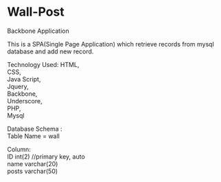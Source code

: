 Wall-Post
=========

Backbone Application

This is a SPA(Single Page Application) which retrieve records from mysql database and add new record.

Technology Used:
HTML,    
CSS,  
Java Script,  
Jquery,  
Backbone,  
Underscore,  
PHP,  
Mysql  

Database Schema :  
Table Name = wall

Column:  
ID      int(2) //primary key, auto  
name  	varchar(20) 		
posts 	varchar(50)





